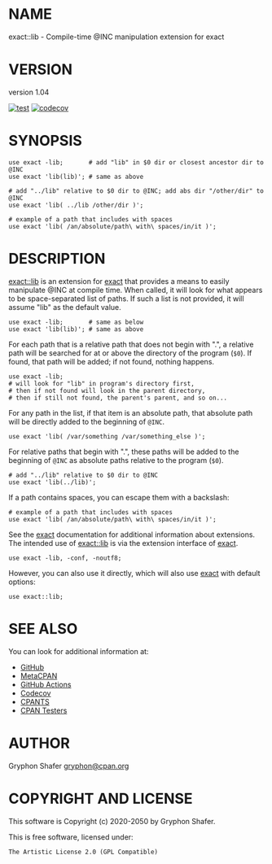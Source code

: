 # NAME

exact::lib - Compile-time @INC manipulation extension for exact

# VERSION

version 1.04

[![test](https://github.com/gryphonshafer/exact-lib/workflows/test/badge.svg)](https://github.com/gryphonshafer/exact-lib/actions?query=workflow%3Atest)
[![codecov](https://codecov.io/gh/gryphonshafer/exact-lib/graph/badge.svg)](https://codecov.io/gh/gryphonshafer/exact-lib)

# SYNOPSIS

    use exact -lib;       # add "lib" in $0 dir or closest ancestor dir to @INC
    use exact 'lib(lib)'; # same as above

    # add "../lib" relative to $0 dir to @INC; add abs dir "/other/dir" to @INC
    use exact 'lib( ../lib /other/dir )';

    # example of a path that includes with spaces
    use exact 'lib( /an/absolute/path\ with\ spaces/in/it )';

# DESCRIPTION

[exact::lib](https://metacpan.org/pod/exact%3A%3Alib) is an extension for [exact](https://metacpan.org/pod/exact) that provides a means to easily
manipulate @INC at compile time. When called, it will look for what appears to
be space-separated list of paths. If such a list is not provided, it will assume
"lib" as the default value.

    use exact -lib;       # same as below
    use exact 'lib(lib)'; # same as above

For each path that is a relative path that does not begin with ".", a relative
path will be searched for at or above the directory of the program (`$0`). If
found, that path will be added; if not found, nothing happens.

    use exact -lib;
    # will look for "lib" in program's directory first,
    # then if not found will look in the parent directory,
    # then if still not found, the parent's parent, and so on...

For any path in the list, if that item is an absolute path, that absolute path
will be directly added to the beginning of `@INC`.

    use exact 'lib( /var/something /var/something_else )';

For relative paths that begin with ".", these paths will be added to the
beginning of `@INC` as absolute paths relative to the program (`$0`).

    # add "../lib" relative to $0 dir to @INC
    use exact 'lib(../lib)';

If a path contains spaces, you can escape them with a backslash:

    # example of a path that includes with spaces
    use exact 'lib( /an/absolute/path\ with\ spaces/in/it )';

See the [exact](https://metacpan.org/pod/exact) documentation for additional information about
extensions. The intended use of [exact::lib](https://metacpan.org/pod/exact%3A%3Alib) is via the extension interface
of [exact](https://metacpan.org/pod/exact).

    use exact -lib, -conf, -noutf8;

However, you can also use it directly, which will also use [exact](https://metacpan.org/pod/exact) with
default options:

    use exact::lib;

# SEE ALSO

You can look for additional information at:

- [GitHub](https://github.com/gryphonshafer/exact-lib)
- [MetaCPAN](https://metacpan.org/pod/exact::lib)
- [GitHub Actions](https://github.com/gryphonshafer/exact-lib/actions)
- [Codecov](https://codecov.io/gh/gryphonshafer/exact-lib)
- [CPANTS](http://cpants.cpanauthors.org/dist/exact-lib)
- [CPAN Testers](http://www.cpantesters.org/distro/D/exact-lib.html)

# AUTHOR

Gryphon Shafer <gryphon@cpan.org>

# COPYRIGHT AND LICENSE

This software is Copyright (c) 2020-2050 by Gryphon Shafer.

This is free software, licensed under:

    The Artistic License 2.0 (GPL Compatible)

